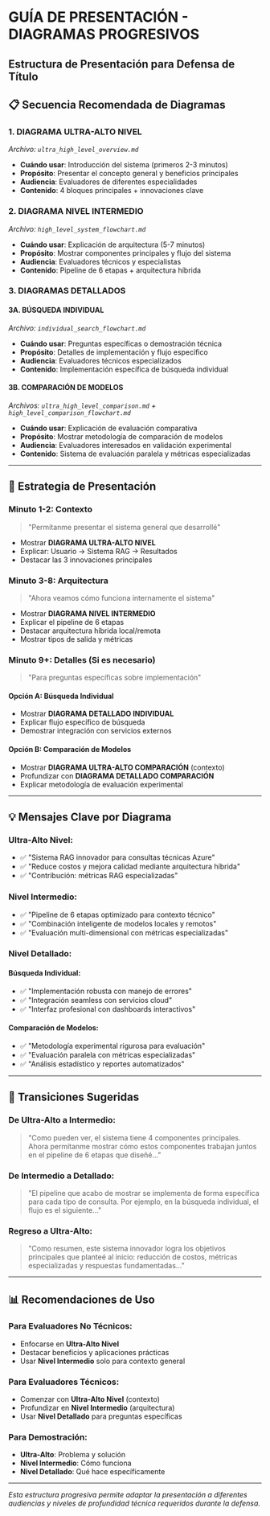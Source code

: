 # GUÍA DE PRESENTACIÓN - DIAGRAMAS PROGRESIVOS
## Estructura de Presentación para Defensa de Título

## 📋 **Secuencia Recomendada de Diagramas**

### **1. DIAGRAMA ULTRA-ALTO NIVEL** 
*Archivo: `ultra_high_level_overview.md`*
- **Cuándo usar**: Introducción del sistema (primeros 2-3 minutos)
- **Propósito**: Presentar el concepto general y beneficios principales
- **Audiencia**: Evaluadores de diferentes especialidades
- **Contenido**: 4 bloques principales + innovaciones clave

### **2. DIAGRAMA NIVEL INTERMEDIO**
*Archivo: `high_level_system_flowchart.md`*
- **Cuándo usar**: Explicación de arquitectura (5-7 minutos)
- **Propósito**: Mostrar componentes principales y flujo del sistema
- **Audiencia**: Evaluadores técnicos y especialistas
- **Contenido**: Pipeline de 6 etapas + arquitectura híbrida

### **3. DIAGRAMAS DETALLADOS**

#### **3A. BÚSQUEDA INDIVIDUAL**
*Archivo: `individual_search_flowchart.md`*
- **Cuándo usar**: Preguntas específicas o demostración técnica
- **Propósito**: Detalles de implementación y flujo específico
- **Audiencia**: Evaluadores técnicos especializados
- **Contenido**: Implementación específica de búsqueda individual

#### **3B. COMPARACIÓN DE MODELOS**
*Archivos: `ultra_high_level_comparison.md` + `high_level_comparison_flowchart.md`*
- **Cuándo usar**: Explicación de evaluación comparativa
- **Propósito**: Mostrar metodología de comparación de modelos
- **Audiencia**: Evaluadores interesados en validación experimental
- **Contenido**: Sistema de evaluación paralela y métricas especializadas

---

## 🎯 **Estrategia de Presentación**

### **Minuto 1-2: Contexto**
> "Permítanme presentar el sistema general que desarrollé"
- Mostrar **DIAGRAMA ULTRA-ALTO NIVEL**
- Explicar: Usuario → Sistema RAG → Resultados
- Destacar las 3 innovaciones principales

### **Minuto 3-8: Arquitectura**
> "Ahora veamos cómo funciona internamente el sistema"
- Mostrar **DIAGRAMA NIVEL INTERMEDIO**
- Explicar el pipeline de 6 etapas
- Destacar arquitectura híbrida local/remota
- Mostrar tipos de salida y métricas

### **Minuto 9+: Detalles (Si es necesario)**
> "Para preguntas específicas sobre implementación"

#### **Opción A: Búsqueda Individual**
- Mostrar **DIAGRAMA DETALLADO INDIVIDUAL**
- Explicar flujo específico de búsqueda
- Demostrar integración con servicios externos

#### **Opción B: Comparación de Modelos**
- Mostrar **DIAGRAMA ULTRA-ALTO COMPARACIÓN** (contexto)
- Profundizar con **DIAGRAMA DETALLADO COMPARACIÓN**
- Explicar metodología de evaluación experimental

---

## 💡 **Mensajes Clave por Diagrama**

### **Ultra-Alto Nivel:**
- ✅ "Sistema RAG innovador para consultas técnicas Azure"
- ✅ "Reduce costos y mejora calidad mediante arquitectura híbrida"
- ✅ "Contribución: métricas RAG especializadas"

### **Nivel Intermedio:**
- ✅ "Pipeline de 6 etapas optimizado para contexto técnico"
- ✅ "Combinación inteligente de modelos locales y remotos"
- ✅ "Evaluación multi-dimensional con métricas especializadas"

### **Nivel Detallado:**

#### **Búsqueda Individual:**
- ✅ "Implementación robusta con manejo de errores"
- ✅ "Integración seamless con servicios cloud"
- ✅ "Interfaz profesional con dashboards interactivos"

#### **Comparación de Modelos:**
- ✅ "Metodología experimental rigurosa para evaluación"
- ✅ "Evaluación paralela con métricas especializadas"
- ✅ "Análisis estadístico y reportes automatizados"

---

## 🔄 **Transiciones Sugeridas**

### **De Ultra-Alto a Intermedio:**
> "Como pueden ver, el sistema tiene 4 componentes principales. Ahora permítanme mostrar cómo estos componentes trabajan juntos en el pipeline de 6 etapas que diseñé..."

### **De Intermedio a Detallado:**
> "El pipeline que acabo de mostrar se implementa de forma específica para cada tipo de consulta. Por ejemplo, en la búsqueda individual, el flujo es el siguiente..."

### **Regreso a Ultra-Alto:**
> "Como resumen, este sistema innovador logra los objetivos principales que planteé al inicio: reducción de costos, métricas especializadas y respuestas fundamentadas..."

---

## 📊 **Recomendaciones de Uso**

### **Para Evaluadores No Técnicos:**
- Enfocarse en **Ultra-Alto Nivel**
- Destacar beneficios y aplicaciones prácticas
- Usar **Nivel Intermedio** solo para contexto general

### **Para Evaluadores Técnicos:**
- Comenzar con **Ultra-Alto Nivel** (contexto)
- Profundizar en **Nivel Intermedio** (arquitectura)
- Usar **Nivel Detallado** para preguntas específicas

### **Para Demostración:**
- **Ultra-Alto**: Problema y solución
- **Nivel Intermedio**: Cómo funciona
- **Nivel Detallado**: Qué hace específicamente

---

*Esta estructura progresiva permite adaptar la presentación a diferentes audiencias y niveles de profundidad técnica requeridos durante la defensa.*
